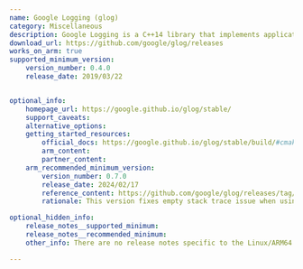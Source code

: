 ```yaml
---
name: Google Logging (glog)
category: Miscellaneous
description: Google Logging is a C++14 library that implements application-level logging, and it provides various helper macros and logging APIs based on C++-style streams.
download_url: https://github.com/google/glog/releases
works_on_arm: true
supported_minimum_version:
    version_number: 0.4.0
    release_date: 2019/03/22


optional_info:
    homepage_url: https://google.github.io/glog/stable/
    support_caveats:
    alternative_options:
    getting_started_resources:
        official_docs: https://google.github.io/glog/stable/build/#cmake
        arm_content:
        partner_content:
    arm_recommended_minimum_version:
        version_number: 0.7.0
        release_date: 2024/02/17
        reference_content: https://github.com/google/glog/releases/tag/v0.7.0
        rationale: This version fixes empty stack trace issue when using bazel on aarch64. Other highlights include C++ 14 support, Emscripten support, and many other fixes and enhancements.

optional_hidden_info:
    release_notes__supported_minimum:
    release_notes__recommended_minimum:
    other_info: There are no release notes specific to the Linux/ARM64 support, but the project can be built and tested from source using cmake, from version 0.4.0 onwards. before version 0.4.0, build fails on both AMD64 and ARM64 Linux platforms.

---
```

